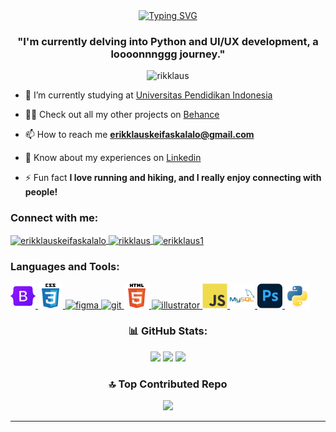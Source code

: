 <div align="center">
  <a href="https://git.io/typing-svg">
    <img src="https://readme-typing-svg.demolab.com?font=Plus+Jakarta+Sans&weight=800&size=26&duration=3900&pause=1000&color=FFFFFF&center=true&vCenter=true&width=435&lines=Hi+%F0%9F%91%8B%2C+I'm+Erik+Klaus+Keifas+Kalalo" alt="Typing SVG" />
  </a>
</div>

<h3 align="center">"I'm currently delving into Python and UI/UX development, a loooonnnggg journey."</h3>

</p>

<p align="center"> 
    <img src="https://visitcount.itsvg.in/api?id=rikklaus&icon=0&color=4" alt="rikklaus" />
  </a> 
</p>

- 🔭 I’m currently studying at [Universitas Pendidikan Indonesia](https://id.wikipedia.org/wiki/Universitas_Pendidikan_Indonesia)

- 👨‍💻 Check out all my other projects on [Behance](https://www.behance.net/erikklaus1)

- 📫 How to reach me **erikklauskeifaskalalo@gmail.com**

- 📄 Know about my experiences on [Linkedin](https://www.linkedin.com/in/erikklauskeifaskalalo/)

- ⚡ Fun fact **I love running and hiking, and I really enjoy connecting with people!**

<h3 align="left">Connect with me:</h3>
<p align="left">
  <a href="https://linkedin.com/in/erikklauskeifaskalalo" target="blank">
    <img align="center" src="https://raw.githubusercontent.com/rahuldkjain/github-profile-readme-generator/master/src/images/icons/Social/linked-in-alt.svg" alt="erikklauskeifaskalalo" height="30" width="40" />
  </a>
  <a href="https://instagram.com/rikklaus" target="blank">
    <img align="center" src="https://raw.githubusercontent.com/rahuldkjain/github-profile-readme-generator/master/src/images/icons/Social/instagram.svg" alt="rikklaus" height="30" width="40" />
  </a>
  <a href="https://www.behance.net/erikklaus1" target="blank">
    <img align="center" src="https://raw.githubusercontent.com/rahuldkjain/github-profile-readme-generator/master/src/images/icons/Social/behance.svg" alt="erikklaus1" height="30" width="40" />
  </a>
</p>

<h3 align="left">Languages and Tools:</h3>
<p align="left"> 
  <a href="https://getbootstrap.com" target="_blank" rel="noreferrer"> 
    <img src="https://raw.githubusercontent.com/devicons/devicon/master/icons/bootstrap/bootstrap-original.svg" alt="bootstrap" width="40" height="40" /> 
  </a> 
  <a href="https://www.w3schools.com/css/" target="_blank" rel="noreferrer"> 
    <img src="https://raw.githubusercontent.com/devicons/devicon/master/icons/css3/css3-original-wordmark.svg" alt="css3" width="40" height="40" /> 
  </a> 
  <a href="https://www.figma.com/" target="_blank" rel="noreferrer"> 
    <img src="https://www.vectorlogo.zone/logos/figma/figma-icon.svg" alt="figma" width="40" height="40" /> 
  </a> 
  <a href="https://git-scm.com/" target="_blank" rel="noreferrer"> 
    <img src="https://www.vectorlogo.zone/logos/git-scm/git-scm-icon.svg" alt="git" width="40" height="40" /> 
  </a> 
  <a href="https://www.w3.org/html/" target="_blank" rel="noreferrer"> 
    <img src="https://raw.githubusercontent.com/devicons/devicon/master/icons/html5/html5-original-wordmark.svg" alt="html5" width="40" height="40" /> 
  </a> 
  <a href="https://www.adobe.com/in/products/illustrator.html" target="_blank" rel="noreferrer"> 
    <img src="https://www.vectorlogo.zone/logos/adobe_illustrator/adobe_illustrator-icon.svg" alt="illustrator" width="40" height="40" /> 
  </a> 
  <a href="https://developer.mozilla.org/en-US/docs/Web/JavaScript" target="_blank" rel="noreferrer"> 
    <img src="https://raw.githubusercontent.com/devicons/devicon/master/icons/javascript/javascript-original.svg" alt="javascript" width="40" height="40" /> 
  </a> 
  <a href="https://www.mysql.com/" target="_blank" rel="noreferrer"> 
    <img src="https://raw.githubusercontent.com/devicons/devicon/master/icons/mysql/mysql-original-wordmark.svg" alt="mysql" width="40" height="40" /> 
  </a> 
  <a href="https://www.photoshop.com/en" target="_blank" rel="noreferrer"> 
    <img src="https://raw.githubusercontent.com/devicons/devicon/master/icons/photoshop/photoshop-original.svg" alt="photoshop" width="40" height="40" /> 
  </a> 
  <a href="https://www.python.org" target="_blank" rel="noreferrer"> 
    <img src="https://raw.githubusercontent.com/devicons/devicon/master/icons/python/python-original.svg" alt="python" width="40" height="40" /> 
  </a> 
</p>

<h3 align="center">📊 GitHub Stats:</h3>
<p align="center">
  <img src="https://github-readme-stats.vercel.app/api/top-langs/?username=rikklaus&theme=default_repocard&hide_border=false&include_all_commits=false&count_private=false&layout=compact" width="39%" />
  <img src="https://github-readme-stats.vercel.app/api?username=rikklaus&theme=default_repocard&hide_border=false&include_all_commits=false&count_private=false" width="42%" /> 
  <img src="https://github-readme-streak-stats.herokuapp.com/?user=rikklaus&theme=default_repocard&hide_border=false" width="48%" />
</p>

<h3 align="center">🔝 Top Contributed Repo</h3>
<p align="center">
  <img src="https://github-contributor-stats.vercel.app/api?username=rikklaus&limit=5&theme=default_repocard&combine_all_yearly_contributions=true" width="48%" />
</p>

---
